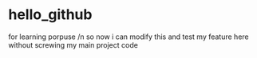 # hello_github
for learning porpuse /n
so now i can modify this and test my feature here without screwing my main project code 
